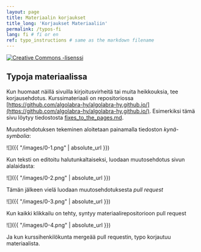 ```yaml
---
layout: page
title: Materiaalin korjaukset
title_long: 'Korjaukset Materiaaliin'
permalink: /typos-fi
lang: fi # fi or en
ref: typo_instructions # same as the markdown filename
---
```


<a rel="license" href="https://creativecommons.org/licenses/by-nc-sa/3.0/">
  <img alt="Creative Commons -lisenssi" style="border-width:0" src="https://i.creativecommons.org/l/by-nc-sa/3.0/88x31.png"
  />
</a>

## Typoja materiaalissa

Kun huomaat näillä sivuilla kirjoitusvirheitä tai muita heikkouksia, tee korjausehdotus. Kurssimateriaali on repositoriossa
[https://github.com/algolabra-hy/algolabra-hy.github.io/](https://github.com/algolabra-hy/algolabra-hy.github.io/). Esimerkiksi tämä sivu löytyy tiedostosta [fixes_to_the_pages.md](https://github.com/algolabra-hy/algolabra-hy.github.io/blob/fin/typo_instructions.md).

Muutosehdotuksen tekeminen aloitetaan painamalla tiedoston _kynä-symbolia_:

![]({{ "/images/0-1.png" | absolute_url }})

Kun teksti on editoitu halutunkaltaiseksi, luodaan muutosehdotus sivun alalaidasta:

![]({{ "/images/0-2.png" | absolute_url }})

Tämän jälkeen vielä luodaan muutosehdotuksesta _pull request_

![]({{ "/images/0-3.png" | absolute_url }})

Kun kaikki klikkailu on tehty, syntyy materiaalirepositorioon pull request

![]({{ "/images/0-4.png" | absolute_url }})

Ja kun kurssihenkilökunta mergeää pull requestin, typo korjautuu materiaalista.
